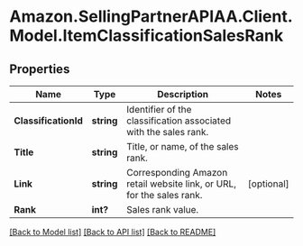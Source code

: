 # Amazon.SellingPartnerAPIAA.Client.Model.ItemClassificationSalesRank
## Properties

Name | Type | Description | Notes
------------ | ------------- | ------------- | -------------
**ClassificationId** | **string** | Identifier of the classification associated with the sales rank. | 
**Title** | **string** | Title, or name, of the sales rank. | 
**Link** | **string** | Corresponding Amazon retail website link, or URL, for the sales rank. | [optional] 
**Rank** | **int?** | Sales rank value. | 

[[Back to Model list]](../README.md#documentation-for-models) [[Back to API list]](../README.md#documentation-for-api-endpoints) [[Back to README]](../README.md)

